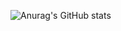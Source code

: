 ![Anurag's GitHub stats](https://github-readme-stats.vercel.app/api?username=zolfagharipour&show_icons=true&theme=merko)
